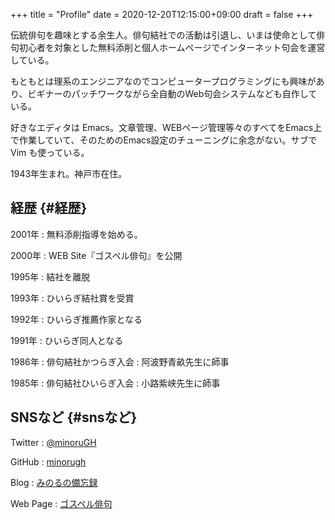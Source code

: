 +++
title = "Profile"
date = 2020-12-20T12:15:00+09:00
draft = false
+++

伝統俳句を趣味とする余生人。俳句結社での活動は引退し、いまは使命として俳句初心者を対象とした無料添削と個人ホームページでインターネット句会を運営している。

もともとは理系のエンジニアなのでコンピュータープログラミングにも興味があり、ビギナーのパッチワークながら全自動のWeb句会システムなども自作している。

好きなエディタは Emacs。文章管理、WEBページ管理等々のすべてをEmacs上で作業していて、そのためのEmacs設定のチューニングに余念がない。サブで Vim も使っている。

1943年生まれ。神戸市在住。


## 経歴 {#経歴}

2001年
: 無料添削指導を始める。

2000年
: WEB Site『ゴスペル俳句』を公開

1995年
: 結社を離脱

1993年
: ひいらぎ結社賞を受賞

1992年
: ひいらぎ推薦作家となる

1991年
: ひいらぎ同人となる

1986年
: 俳句結社かつらぎ入会
: 阿波野青畝先生に師事

1985年
: 俳句結社ひいらぎ入会
: 小路紫峡先生に師事


## SNSなど {#snsなど}

Twitter
: [@minoruGH](https://twitter.com/minorugh)

GitHub
: [minorugh](https://github.com/minorugh)

Blog
: [みのるの備忘録](http://snap.minorugh.com)

Web Page
: [ゴスペル俳句](http://gospel-haiku.com)

